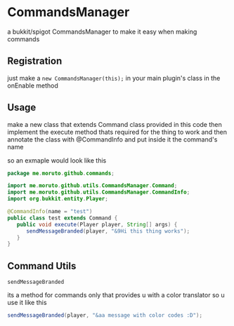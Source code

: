# CommandsManager
a bukkit/spigot CommandsManager to make it easy when making commands

## Registration

just make a `new CommandsManager(this);` in your main plugin's class in the onEnable method

## Usage

make a new class that extends Command class provided in this code
then implement the execute method thats required for the thing to work
and then annotate the class with @CommandInfo and put inside it the command's name

so an exmaple would look like this

```java
package me.moruto.github.commands;

import me.moruto.github.utils.CommandsManager.Command;
import me.moruto.github.utils.CommandsManager.CommandInfo;
import org.bukkit.entity.Player;

@CommandInfo(name = "test")
public class test extends Command {
   public void execute(Player player, String[] args) {
      sendMessageBranded(player, "&9Hi this thing works");
   }
}
```

## Command Utils

`sendMessageBranded`

its a method for commands only that provides u with a color translator
so u use it like this

```java
sendMessageBranded(player, "&aa message with color codes :D");
```
